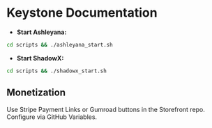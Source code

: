 # Keystone Documentation

- **Start Ashleyana:**

```bash
cd scripts && ./ashleyana_start.sh
```

- **Start ShadowX:**

```bash
cd scripts && ./shadowx_start.sh
```

## Monetization
Use Stripe Payment Links or Gumroad buttons in the Storefront repo. Configure via GitHub Variables.
